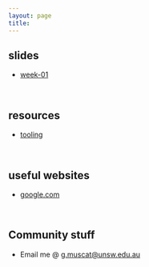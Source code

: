 ```yaml
---
layout: page
title:
---
```


## slides

-   [week-01](week01)

&nbsp;

## resources

-   [tooling](resources/tooling)

&nbsp;

## useful websites

-   [google.com](https://www.google.com)

&nbsp;

## Community stuff

-   Email me @ [g.muscat@unsw.edu.au]()
